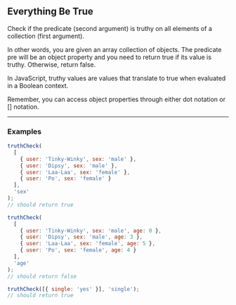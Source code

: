 ## Everything Be True

Check if the predicate (second argument) is truthy on all elements of a collection (first argument).

In other words, you are given an array collection of objects. The predicate pre will be an object property and you need to return true if its value is truthy. Otherwise, return false.

In JavaScript, truthy values are values that translate to true when evaluated in a Boolean context.

Remember, you can access object properties through either dot notation or [] notation.

---

### Examples

```javascript
truthCheck(
  [
    { user: 'Tinky-Winky', sex: 'male' },
    { user: 'Dipsy', sex: 'male' },
    { user: 'Laa-Laa', sex: 'female' },
    { user: 'Po', sex: 'female' }
  ],
  'sex'
);
// should return true
```

```javascript
truthCheck(
  [
    { user: 'Tinky-Winky', sex: 'male', age: 0 },
    { user: 'Dipsy', sex: 'male', age: 3 },
    { user: 'Laa-Laa', sex: 'female', age: 5 },
    { user: 'Po', sex: 'female', age: 4 }
  ],
  'age'
);
// should return false
```

```javascript
truthCheck([{ single: 'yes' }], 'single');
// should return true
```

